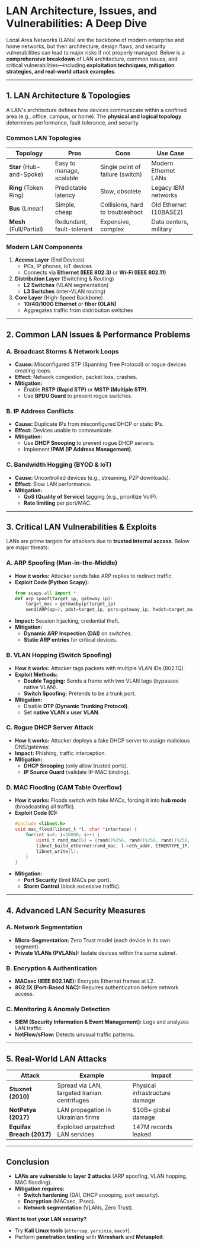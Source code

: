 # **LAN Architecture, Issues, and Vulnerabilities: A Deep Dive**  

Local Area Networks (LANs) are the backbone of modern enterprise and home networks, but their architecture, design flaws, and security vulnerabilities can lead to major risks if not properly managed. Below is a **comprehensive breakdown** of LAN architecture, common issues, and critical vulnerabilities—including **exploitation techniques, mitigation strategies, and real-world attack examples**.

---

## **1. LAN Architecture & Topologies**
A LAN's architecture defines how devices communicate within a confined area (e.g., office, campus, or home). The **physical and logical topology** determines performance, fault tolerance, and security.

### **Common LAN Topologies**
| Topology       | Pros | Cons | Use Case |
|--------------|------|------|----------|
| **Star** (Hub-and-Spoke) | Easy to manage, scalable | Single point of failure (switch) | Modern Ethernet LANs |
| **Ring** (Token Ring) | Predictable latency | Slow, obsolete | Legacy IBM networks |
| **Bus** (Linear) | Simple, cheap | Collisions, hard to troubleshoot | Old Ethernet (10BASE2) |
| **Mesh** (Full/Partial) | Redundant, fault-tolerant | Expensive, complex | Data centers, military |

### **Modern LAN Components**
1. **Access Layer** (End Devices)  
   - PCs, IP phones, IoT devices  
   - Connects via **Ethernet (IEEE 802.3)** or **Wi-Fi (IEEE 802.11)**  
2. **Distribution Layer** (Switching & Routing)  
   - **L2 Switches** (VLAN segmentation)  
   - **L3 Switches** (inter-VLAN routing)  
3. **Core Layer** (High-Speed Backbone)  
   - **10/40/100G Ethernet** or **fiber (OLAN)**  
   - Aggregates traffic from distribution switches  

---

## **2. Common LAN Issues & Performance Problems**
### **A. Broadcast Storms & Network Loops**
- **Cause:** Misconfigured STP (Spanning Tree Protocol) or rogue devices creating loops.  
- **Effect:** Network congestion, packet loss, crashes.  
- **Mitigation:**  
  - Enable **RSTP (Rapid STP)** or **MSTP (Multiple STP)**.  
  - Use **BPDU Guard** to prevent rogue switches.  

### **B. IP Address Conflicts**
- **Cause:** Duplicate IPs from misconfigured DHCP or static IPs.  
- **Effect:** Devices unable to communicate.  
- **Mitigation:**  
  - Use **DHCP Snooping** to prevent rogue DHCP servers.  
  - Implement **IPAM (IP Address Management)**.  

### **C. Bandwidth Hogging (BYOD & IoT)**
- **Cause:** Uncontrolled devices (e.g., streaming, P2P downloads).  
- **Effect:** Slow LAN performance.  
- **Mitigation:**  
  - **QoS (Quality of Service)** tagging (e.g., prioritize VoIP).  
  - **Rate limiting** per port/MAC.  

---

## **3. Critical LAN Vulnerabilities & Exploits**
LANs are prime targets for attackers due to **trusted internal access**. Below are major threats:

### **A. ARP Spoofing (Man-in-the-Middle)**
- **How it works:** Attacker sends fake ARP replies to redirect traffic.  
- **Exploit Code (Python Scapy):**  
  ```python
  from scapy.all import *
  def arp_spoof(target_ip, gateway_ip):
      target_mac = getmacbyip(target_ip)
      send(ARP(op=2, pdst=target_ip, psrc=gateway_ip, hwdst=target_mac), loop=1)
  ```
- **Impact:** Session hijacking, credential theft.  
- **Mitigation:**  
  - **Dynamic ARP Inspection (DAI)** on switches.  
  - **Static ARP entries** for critical devices.  

### **B. VLAN Hopping (Switch Spoofing)**
- **How it works:** Attacker tags packets with multiple VLAN IDs (802.1Q).  
- **Exploit Methods:**  
  - **Double Tagging:** Sends a frame with two VLAN tags (bypasses native VLAN).  
  - **Switch Spoofing:** Pretends to be a trunk port.  
- **Mitigation:**  
  - Disable **DTP (Dynamic Trunking Protocol)**.  
  - Set **native VLAN ≠ user VLAN**.  

### **C. Rogue DHCP Server Attack**
- **How it works:** Attacker deploys a fake DHCP server to assign malicious DNS/gateway.  
- **Impact:** Phishing, traffic interception.  
- **Mitigation:**  
  - **DHCP Snooping** (only allow trusted ports).  
  - **IP Source Guard** (validate IP-MAC binding).  

### **D. MAC Flooding (CAM Table Overflow)**
- **How it works:** Floods switch with fake MACs, forcing it into **hub mode** (broadcasting all traffic).  
- **Exploit Code (C):**  
  ```c
  #include <libnet.h>
  void mac_flood(libnet_t *l, char *interface) {
      for(int i=0; i<10000; i++) {
          uint8_t rand_mac[6] = {rand()%256, rand()%256, rand()%256, rand()%256, rand()%256, rand()%256};
          libnet_build_ethernet(rand_mac, l->eth_addr, ETHERTYPE_IP, NULL, 0, l, 0);
          libnet_write(l);
      }
  }
  ```
- **Mitigation:**  
  - **Port Security** (limit MACs per port).  
  - **Storm Control** (block excessive traffic).  

---

## **4. Advanced LAN Security Measures**
### **A. Network Segmentation**
- **Micro-Segmentation:** Zero Trust model (each device in its own segment).  
- **Private VLANs (PVLANs):** Isolate devices within the same subnet.  

### **B. Encryption & Authentication**
- **MACsec (IEEE 802.1AE):** Encrypts Ethernet frames at L2.  
- **802.1X (Port-Based NAC):** Requires authentication before network access.  

### **C. Monitoring & Anomaly Detection**
- **SIEM (Security Information & Event Management):** Logs and analyzes LAN traffic.  
- **NetFlow/sFlow:** Detects unusual traffic patterns.  

---

## **5. Real-World LAN Attacks**
| Attack | Example | Impact |
|--------|---------|--------|
| **Stuxnet (2010)** | Spread via LAN, targeted Iranian centrifuges | Physical infrastructure damage |
| **NotPetya (2017)** | LAN propagation in Ukrainian firms | $10B+ global damage |
| **Equifax Breach (2017)** | Exploited unpatched LAN services | 147M records leaked |

---

## **Conclusion**
- **LANs are vulnerable** to **layer 2 attacks** (ARP spoofing, VLAN hopping, MAC flooding).  
- **Mitigation requires:**  
  - **Switch hardening** (DAI, DHCP snooping, port security).  
  - **Encryption** (MACsec, IPsec).  
  - **Network segmentation** (VLANs, Zero Trust).  

**Want to test your LAN security?**  
- Try **Kali Linux tools** (`ettercap`, `yersinia`, `macof`).  
- Perform **penetration testing** with **Wireshark** and **Metasploit**.  
